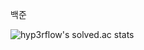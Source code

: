 백준

![hyp3rflow's solved.ac stats](https://github-readme-solvedac.hyp3rflow.vercel.app/api/?handle=chltmdgh522)
